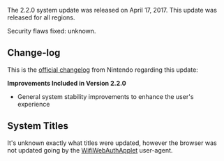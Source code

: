 The 2.2.0 system update was released on April 17, 2017. This update was
released for all regions.

Security flaws fixed: unknown.

## Change-log

This is the [official
changelog](http://en-americas-support.nintendo.com/app/answers/detail/a_id/22525/p/897)
from Nintendo regarding this update:

**Improvements Included in Version 2.2.0**

  - General system stability improvements to enhance the user's
    experience

## System Titles

It's unknown exactly what titles were updated, however the browser was
not updated going by the
[WifiWebAuthApplet](Internet%20Browser.md "wikilink") user-agent.
